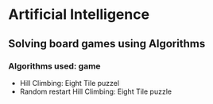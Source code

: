 # Artificial Intelligence
## Solving board games using Algorithms

### Algorithms used: game
* Hill Climbing: Eight Tile puzzel
* Random restart Hill Climbing: Eight Tile puzzle
